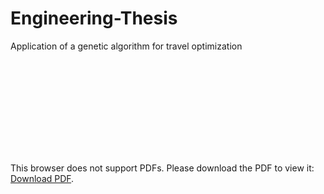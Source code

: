 # Engineering-Thesis
Application of a genetic algorithm for travel optimization

<object data="https://github.com/khrycalik/Engineering-Thesis/blob/main/Engineering%20Thesis%20Krzysztof%20Hrycalik.pdf" type="application/pdf" width="700px" height="700px">
    <embed src="https://github.com/khrycalik/Engineering-Thesis/blob/main/Engineering%20Thesis%20Krzysztof%20Hrycalik.pdf">
        <p>This browser does not support PDFs. Please download the PDF to view it: <a href="https://github.com/khrycalik/Engineering-Thesis/blob/main/Engineering%20Thesis%20Krzysztof%20Hrycalik.pdf">Download PDF</a>.</p>
    </embed>
</object>

